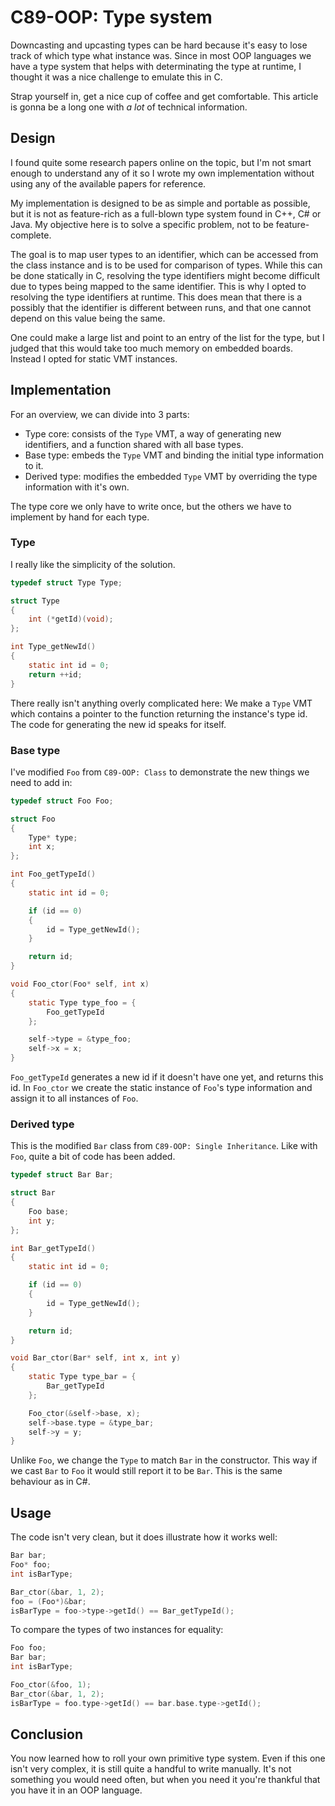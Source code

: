 # C89-OOP: Type system

Downcasting and upcasting types can be hard because it's easy to lose track of
which type what instance was. Since in most OOP languages we have a type system
that helps with determinating the type at runtime, I thought it was a nice
challenge to emulate this in C.

Strap yourself in, get a nice cup of coffee and get comfortable. This article
is gonna be a long one with _a lot_ of technical information.

## Design

I found quite some research papers online on the topic, but I'm not smart
enough to understand any of it so I wrote my own implementation without using
any of the available papers for reference.

My implementation is designed to be as simple and portable as possible, but it
is not as feature-rich as a full-blown type system found in C++, C# or Java. My
objective here is to solve a specific problem, not to be feature-complete.

The goal is to map user types to an identifier, which can be accessed from the
class instance and is to be used for comparison of types. While this can be
done statically in C, resolving the type identifiers might become difficult due
to types being mapped to the same identifier. This is why I opted to resolving
the type identifiers at runtime. This does mean that there is a possibly that
the identifier is different between runs, and that one cannot depend on this
value being the same.

One could make a large list and point to an entry of the list for the type, but
I judged that this would take too much memory on embedded boards. Instead I
opted for static VMT instances.

## Implementation

For an overview, we can divide into 3 parts:

- Type core: consists of the `Type` VMT, a way of generating new identifiers,
  and a function shared with all base types.
- Base type: embeds the `Type` VMT and binding the initial type information to
  it.
- Derived type: modifies the embedded `Type` VMT by overriding the type
  information with it's own.

The type core we only have to write once, but the others we have to implement
by hand for each type.

### Type

I really like the simplicity of the solution.

```c
typedef struct Type Type;

struct Type
{
    int (*getId)(void);
};

int Type_getNewId()
{
    static int id = 0;
    return ++id;
}
```

There really isn't anything overly complicated here: We make a `Type` VMT which
contains a pointer to the function returning the instance's type id. The code
for generating the new id speaks for itself.

### Base type

I've modified `Foo` from `C89-OOP: Class` to demonstrate the new things we need
to add in:

```c
typedef struct Foo Foo;

struct Foo
{
    Type* type;
    int x;
};

int Foo_getTypeId()
{
    static int id = 0;

    if (id == 0)
    {
        id = Type_getNewId();
    }

    return id;
}

void Foo_ctor(Foo* self, int x)
{
    static Type type_foo = {
        Foo_getTypeId
    };

    self->type = &type_foo;
    self->x = x;
}
```

`Foo_getTypeId` generates a new id if it doesn't have one yet, and returns this
id. In `Foo_ctor` we create the static instance of `Foo`'s type information and
assign it to all instances of `Foo`.

### Derived type

This is the modified `Bar` class from `C89-OOP: Single Inheritance`. Like with
`Foo`, quite a bit of code has been added.

```c
typedef struct Bar Bar;

struct Bar
{
    Foo base;
    int y;
};

int Bar_getTypeId()
{
    static int id = 0;

    if (id == 0)
    {
        id = Type_getNewId();
    }

    return id;
}

void Bar_ctor(Bar* self, int x, int y)
{
    static Type type_bar = {
        Bar_getTypeId
    };

    Foo_ctor(&self->base, x);
    self->base.type = &type_bar;
    self->y = y;
}
```

Unlike `Foo`, we change the `Type` to match `Bar` in the constructor. This way
if we cast `Bar` to `Foo` it would still report it to be `Bar`. This is the
same behaviour as in C#.

## Usage

The code isn't very clean, but it does illustrate how it works well:

```c
Bar bar;
Foo* foo;
int isBarType;

Bar_ctor(&bar, 1, 2);
foo = (Foo*)&bar;
isBarType = foo->type->getId() == Bar_getTypeId();
```

To compare the types of two instances for equality:

```c
Foo foo;
Bar bar;
int isBarType;

Foo_ctor(&foo, 1);
Bar_ctor(&bar, 1, 2);
isBarType = foo.type->getId() == bar.base.type->getId();
```

## Conclusion

You now learned how to roll your own primitive type system. Even if this one
isn't very complex, it is still quite a handful to write manually. It's not
something you would need often, but when you need it you're thankful that you
have it in an OOP language.
